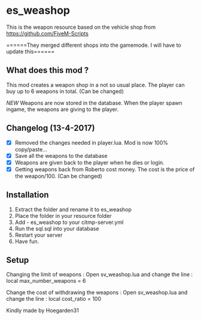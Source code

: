 # es_weashop

This is the weapon resource based on the vehicle shop from https://github.com/FiveM-Scripts 

======They merged different shops into the gamemode. I will have to update this======

## What does this mod ?
This mod creates a weapon shop in a not so usual place.
The player can buy up to 6 weapons in total. (Can be changed)

*NEW*
Weapons are now stored in the database. When the player spawn ingame, the weapons are giving to the player.

## Changelog (13-4-2017)

- [X] Removed the changes needed in player.lua. Mod is now 100% copy/paste...
- [X] Save all the weapons to the database
- [X] Weapons are given back to the player when he dies or login.
- [X] Getting weapons back from Roberto cost money. The cost is the price of the weapon/100. (Can be changed)

## Installation

1. Extract the folder and rename it to es_weashop
2. Place the folder in your resource folder
3. Add - es_weashop to your citmp-server.yml
4. Run the sql.sql into your database
4. Restart your server
5. Have fun.

## Setup

Changing the limit of weapons : 
Open sv_weashop.lua and change the line :
	local max_number_weapons = 6

Change the cost of withdrawing the weapons :
Open sv_weashop.lua and change the line :
	local cost_ratio = 100

Kindly made by Hoegarden31
